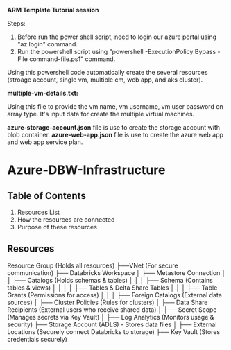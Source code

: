 **ARM Template Tutorial session**

Steps:
1. Before run the power shell script, need to login our azure portal using "az login" command.
2. Run the powershell script using "powershell -ExecutionPolicy Bypass -File command-file.ps1" command.

Using this powershell code automatically create the several resources (stroage account, single vm, multiple cm, web app, and aks cluster).


**multiple-vm-details.txt:**
 
 Using this file to provide the vm name, vm username, vm user password on array type. It's input data for create the multiple virtual machines.

**azure-storage-account.json** file is use to create the storage account with blob container.
**azure-web-app.json** file is use to create the azure web app and web app service plan.



# Azure-DBW-Infrastructure

## Table of Contents
1. Resources List
2. How the resources are connected
3. Purpose of these resources

## Resources

Resource Group (Holds all resources)
 ├──VNet (For secure communication)
 ├── Databricks Workspace 
 │    ├── Metastore Connection
 │    │    ├── Catalogs (Holds schemas & tables)
 │    │    │    ├── Schema (Contains tables & views)
 │    │    │    │    ├── Tables & Delta Share Tables
 │    │    │    ├── Table Grants (Permissions for access)
 │    │    │    ├── Foreign Catalogs (External data sources)
 │    ├── Cluster Policies (Rules for clusters)
 │    ├── Data Share Recipients (External users who receive shared data)
 │    ├── Secret Scope (Manages secrets via Key Vault)
 │    ├── Log Analytics (Monitors usage & security)
 ├── Storage Account (ADLS) - Stores data files
 │    ├── External Locations (Securely connect Databricks to storage)
 ├── Key Vault (Stores credentials securely)
